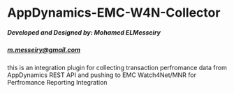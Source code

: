 # AppDynamics-EMC-W4N-Collector
##### Developed and Designed by: Mohamed ELMesseiry
##### m.messeiry@gmail.com

this is an integration plugin for collecting transaction perfromance data from AppDynamics REST API and pushing to EMC Watch4Net/MNR for Perfromance Reporting Integration

